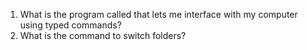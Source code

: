 1. What is the program called that lets me interface with my computer using typed commands?
2. What is the command to switch folders?
